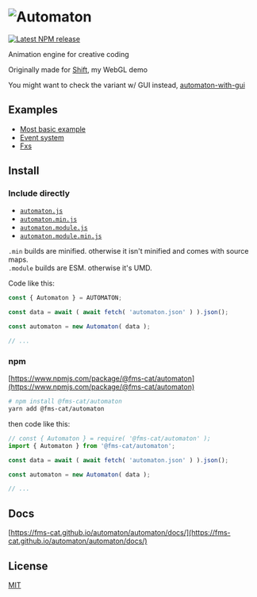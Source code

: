 # ![Automaton](https://i.imgur.com/c4XRwNS.png)

[![Latest NPM release](https://img.shields.io/npm/v/@fms-cat/automaton.svg)](https://www.npmjs.com/package/@fms-cat/automaton)

Animation engine for creative coding

Originally made for [Shift](https://GitHub.com/fms-cat/shift), my WebGL demo

You might want to check the variant w/ GUI instead, [automaton-with-gui](https://github.com/FMS-Cat/automaton/packages/automaton-with-gui)

## Examples

- [Most basic example](https://glitch.com/embed/#!/embed/fms-cat-automaton-basic?previewSize=40&path=main.js)
- [Event system](https://glitch.com/embed/#!/embed/fms-cat-automaton-events?previewSize=40&path=main.js)
- [Fxs](https://glitch.com/embed/#!/embed/fms-cat-automaton-fxs?previewSize=40&path=main.js)

## Install

### Include directly

- [`automaton.js`](https://fms-cat.github.io/automaton/automaton/dist/automaton.js)
- [`automaton.min.js`](https://fms-cat.github.io/automaton/automaton/dist/automaton.min.js)
- [`automaton.module.js`](https://fms-cat.github.io/automaton/automaton/dist/automaton.module.js)
- [`automaton.module.min.js`](https://fms-cat.github.io/automaton/automaton/dist/automaton.module.min.js)

`.min` builds are minified. otherwise it isn't minified and comes with source maps.  
`.module` builds are ESM. otherwise it's UMD.

Code like this:

```js
const { Automaton } = AUTOMATON;

const data = await ( await fetch( 'automaton.json' ) ).json();

const automaton = new Automaton( data );

// ...
```

### npm

[https://www.npmjs.com/package/@fms-cat/automaton](https://www.npmjs.com/package/@fms-cat/automaton)

```sh
# npm install @fms-cat/automaton
yarn add @fms-cat/automaton
```

then code like this:

```js
// const { Automaton } = require( '@fms-cat/automaton' );
import { Automaton } from '@fms-cat/automaton';

const data = await ( await fetch( 'automaton.json' ) ).json();

const automaton = new Automaton( data );

// ...
```

## Docs

[https://fms-cat.github.io/automaton/automaton/docs/](https://fms-cat.github.io/automaton/automaton/docs/)

## License

[MIT](./LICENSE)
